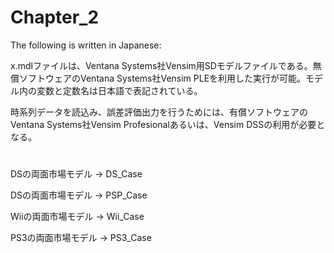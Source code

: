 # Chapter_2
The following is written in Japanese:

x.mdlファイルは、Ventana Systems社Vensim用SDモデルファイルである。無償ソフトウェアのVentana Systems社Vensim PLEを利用した実行が可能。モデル内の変数と定数名は日本語で表記されている。

時系列データを読込み、誤差評価出力を行うためには、有償ソフトウェアのVentana Systems社Vensim Profesionalあるいは、Vensim DSSの利用が必要となる。
#
DSの両面市場モデル -> DS_Case

DSの両面市場モデル -> PSP_Case

Wiiの両面市場モデル -> Wii_Case

PS3の両面市場モデル -> PS3_Case
